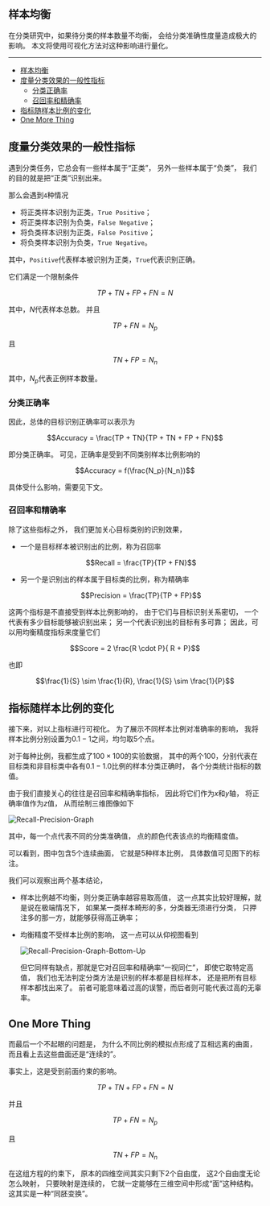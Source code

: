## 样本均衡

在分类研究中，如果待分类的样本数量不均衡，
会给分类准确性度量造成极大的影响。
本文将使用可视化方法对这种影响进行量化。

---

- [样本均衡](#样本均衡)
- [度量分类效果的一般性指标](#度量分类效果的一般性指标)
  - [分类正确率](#分类正确率)
  - [召回率和精确率](#召回率和精确率)
- [指标随样本比例的变化](#指标随样本比例的变化)
- [One More Thing](#one-more-thing)

## 度量分类效果的一般性指标

遇到分类任务，它总会有一些样本属于“正类”，
另外一些样本属于“负类”，
我们的目的就是把“正类”识别出来。

那么会遇到`4`种情况

- 将正类样本识别为正类，`True Positive`；
- 将正类样本识别为负类，`False Negative`；
- 将负类样本识别为正类，`False Positive`；
- 将负类样本识别为负类，`True Negative`。

其中，`Positive`代表样本被识别为正类，`True`代表识别正确。

它们满足一个限制条件

$$TP + TN + FP + FN = N$$

其中，$N$代表样本总数。
并且

$$TP + FN = N_p$$

且

$$TN + FP = N_n$$

其中，$N_p$代表正例样本数量。

### 分类正确率

因此，总体的目标识别正确率可以表示为

$$Accuracy = \frac{TP + TN}{TP + TN + FP + FN}$$

即分类正确率。
可见，正确率是受到不同类别样本比例影响的

$$Accuracy = f(\frac{N_p}{N_n})$$

具体受什么影响，需要见下文。

### 召回率和精确率

除了这些指标之外，
我们更加关心目标类别的识别效果，

- 一个是目标样本被识别出的比例，称为召回率

  $$Recall = \frac{TP}{TP + FN}$$

- 另一个是识别出的样本属于目标类的比例，称为精确率

  $$Precision = \frac{TP}{TP + FP}$$

这两个指标是不直接受到样本比例影响的，
由于它们与目标识别关系密切，
一个代表有多少目标能够被识别出来；
另一个代表识别出的目标有多可靠；
因此，可以用均衡精度指标来度量它们

$$Score = 2 \frac{R \cdot P}{ R + P}$$

也即

$$\frac{1}{S} \sim \frac{1}{R}, \frac{1}{S} \sim \frac{1}{P}$$

## 指标随样本比例的变化

接下来，对以上指标进行可视化。
为了展示不同样本比例对准确率的影响，
我将样本比例分别设置为$0.1 - 1$之间，均匀取$5$个点。

对于每种比例，我都生成了$100 \times 100$的实验数据，
其中的两个$100$，分别代表在目标类和非目标类中各有$0.1 - 1.0$比例的样本分类正确时，
各个分类统计指标的数值。

由于我们直接关心的往往是召回率和精确率指标，
因此将它们作为$x$和$y$轴，
将正确率值作为$z$值，
从而绘制三维图像如下

![Recall-Precision-Graph](./recall-1.png)

其中，每一个点代表不同的分类准确值，
点的颜色代表该点的均衡精度值。

可以看到，图中包含$5$个连续曲面，
它就是$5$种样本比例，
具体数值可见图下的标注。

我们可以观察出两个基本结论，

- 样本比例越不均衡，则分类正确率越容易取高值，
  这一点其实比较好理解，就是说在极端情况下，
  如果某一类样本畸形的多，分类器无须进行分类，
  只押注多的那一方，就能够获得高正确率；

- 均衡精度不受样本比例的影响，
  这一点可以从仰视图看到

  ![Recall-Precision-Graph-Bottom-Up](./recall-2.png)

  但它同样有缺点，那就是它对召回率和精确率“一视同仁”，
  即使它取特定高值，
  我们也无法判定分类方法是识别的样本都是目标样本，
  还是把所有目标样本都找出来了。
  前者可能意味着过高的误警，而后者则可能代表过高的无辜率。

## One More Thing

而最后一个不起眼的问题是，
为什么不同比例的模拟点形成了互相远离的曲面，
而且看上去这些曲面还是“连续的”。

事实上，这是受到前面约束的影响。

$$TP + TN + FP + FN = N$$

并且

$$TP + FN = N_p$$

且

$$TN + FP = N_n$$

在这组方程的约束下，
原本的四维空间其实只剩下$2$个自由度，
这$2$个自由度无论怎么映射，
只要映射是连续的，
它就一定能够在三维空间中形成“面”这种结构。
这其实是一种“同胚变换”。

